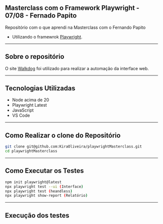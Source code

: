 ## Masterclass com o Framework Playwright - 07/08 - Fernado Papito

Repositório com o que aprendi na Masterclass com o Fernando Papito

* Utilizando o framewrok [Playwright](https://playwright.dev/).

---

## Sobre o repositório

O site [Walkdog](https://walkdog.vercel.app/) foi utilizado para realizar a automação da interface web.

---

## Tecnologias Utilizadas

- Node acima de 20
- Playwright Latest
- JavaScript
- VS Code

---

## Como Realizar o clone do Repositório

```bash
git clone git@github.com:KiraOliveira/playwrightMasterclass.git
cd playwrightMasterclass
```

---

## Como Executar os Testes

```bash
npm init playwright@latest
npx playwright test --ui (Interface)
npx playwright test (heandless)
npx playwright show-report (Relatório)

```

---

## Execução dos testes


